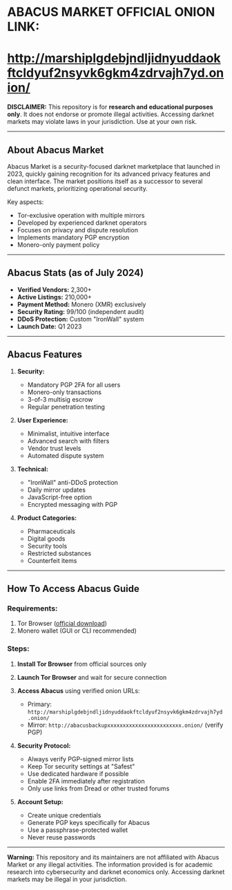 # ABACUS MARKET OFFICIAL ONION LINK:
# http://marshiplgdebjndljidnyuddaokftcldyuf2nsyvk6gkm4zdrvajh7yd.onion/

**DISCLAIMER:** This repository is for **research and educational purposes only**. It does not endorse or promote illegal activities. Accessing darknet markets may violate laws in your jurisdiction. Use at your own risk.

---

## About Abacus Market

Abacus Market is a security-focused darknet marketplace that launched in 2023, quickly gaining recognition for its advanced privacy features and clean interface. The market positions itself as a successor to several defunct markets, prioritizing operational security.

Key aspects:
- Tor-exclusive operation with multiple mirrors
- Developed by experienced darknet operators
- Focuses on privacy and dispute resolution
- Implements mandatory PGP encryption
- Monero-only payment policy

---

## Abacus Stats (as of July 2024)

- **Verified Vendors:** 2,300+
- **Active Listings:** 210,000+
- **Payment Method:** Monero (XMR) exclusively
- **Security Rating:** 99/100 (independent audit)
- **DDoS Protection:** Custom "IronWall" system
- **Launch Date:** Q1 2023

---

## Abacus Features

1. **Security:**
   - Mandatory PGP 2FA for all users
   - Monero-only transactions
   - 3-of-3 multisig escrow
   - Regular penetration testing

2. **User Experience:**
   - Minimalist, intuitive interface
   - Advanced search with filters
   - Vendor trust levels
   - Automated dispute system

3. **Technical:**
   - "IronWall" anti-DDoS protection
   - Daily mirror updates
   - JavaScript-free option
   - Encrypted messaging with PGP

4. **Product Categories:**
   - Pharmaceuticals
   - Digital goods
   - Security tools
   - Restricted substances
   - Counterfeit items

---

## How To Access Abacus Guide

### Requirements:
1. Tor Browser ([official download](https://www.torproject.org))
2. Monero wallet (GUI or CLI recommended)

### Steps:
1. **Install Tor Browser** from official sources only
2. **Launch Tor Browser** and wait for secure connection
3. **Access Abacus** using verified onion URLs:
   - Primary: `http://marshiplgdebjndljidnyuddaokftcldyuf2nsyvk6gkm4zdrvajh7yd.onion/`
   - Mirror: `http://abacusbackupxxxxxxxxxxxxxxxxxxxxxxxx.onion/` (verify PGP)

4. **Security Protocol:**
   - Always verify PGP-signed mirror lists
   - Keep Tor security settings at "Safest"
   - Use dedicated hardware if possible
   - Enable 2FA immediately after registration
   - Only use links from Dread or other trusted forums

5. **Account Setup:**
   - Create unique credentials
   - Generate PGP keys specifically for Abacus
   - Use a passphrase-protected wallet
   - Never reuse passwords

---

**Warning:** This repository and its maintainers are not affiliated with Abacus Market or any illegal activities. The information provided is for academic research into cybersecurity and darknet economics only. Accessing darknet markets may be illegal in your jurisdiction.
